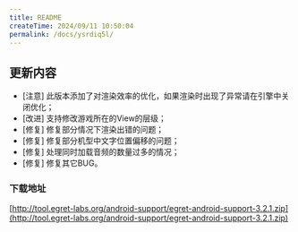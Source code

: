 ```yaml
---
title: README
createTime: 2024/09/11 10:50:04
permalink: /docs/ysrdiq5l/
---
```

## 更新内容

* [注意] 此版本添加了对渲染效率的优化，如果渲染时出现了异常请在引擎中关闭优化；
* [改进] 支持修改游戏所在的View的层级；
* [修复] 修复部分情况下渲染出错的问题；
* [修复] 修复部分机型中文字位置偏移的问题；
* [修复] 处理同时加载音频的数量过多的情况；
* [修复] 修复其它BUG。

### 下载地址

[http://tool.egret-labs.org/android-support/egret-android-support-3.2.1.zip](http://tool.egret-labs.org/android-support/egret-android-support-3.2.1.zip)